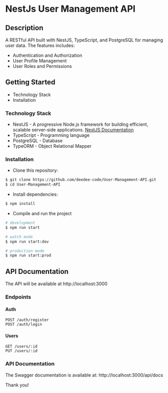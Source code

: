 # NestJs User Management API

## Description

A RESTful API built with NestJS, TypeScript, and PostgreSQL for managing user data. The features includes:

- Authentication and Authorization
- User Profile Management
- User Roles and Permissions

## Getting Started
- Technology Stack
- Installation

### Technology Stack
- NestJS - A progressive Node.js framework for building efficient, scalable server-side applications. [NestJS Documentation](https://docs.nestjs.com/)
- TypeScript - Programming language
- PostgreSQL - Database
- TypeORM - Object Relational Mapper


### Installation
- Clone this repository:
```bash
$ git clone https://github.com/deedee-code/User-Management-API.git
$ cd User-Management-API
```

- Install dependencies:
```bash
$ npm install
```

- Compile and run the project

```bash
# development
$ npm run start

# watch mode
$ npm run start:dev

# production mode
$ npm run start:prod
```

## API Documentation
The API will be available at http://localhost:3000

### Endpoints

#### Auth
```http
POST /auth/register
POST /auth/login
```

<!-- Request body:
```json
{
  "name": "John Doe",
  "email": "john@example.com",
  "password": "password123"
}
``` -->

#### Users
```http
GET /users/:id
PUT /users/:id
```


### API Documentation
The Swagger documentation is available at: http://localhost:3000/api/docs

Thank you!
